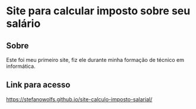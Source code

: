 # Site para calcular imposto sobre seu salário

## Sobre

Este foi meu primeiro site, fiz ele durante minha formação de técnico em informática.

## Link para acesso

https://stefanowolfs.github.io/site-calculo-imposto-salarial/
